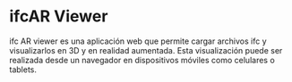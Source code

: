 # ifcAR Viewer

 ifc AR viewer es una aplicación web que permite cargar archivos ifc y visualizarlos en 3D y en realidad aumentada. Esta visualización puede ser realizada desde un navegador en dispositivos móviles como celulares o tablets.
